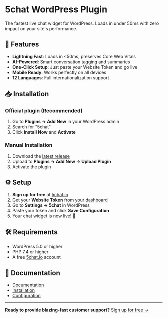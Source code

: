 # 5chat WordPress Plugin

The fastest live chat widget for WordPress. Loads in under 50ms with zero impact on your site's performance.

## 🚀 Features

- **Lightning Fast**: Loads in <50ms, preserves Core Web Vitals
- **AI-Powered**: Smart conversation tagging and summaries
- **One-Click Setup**: Just paste your Website Token and go live
- **Mobile Ready**: Works perfectly on all devices
- **12 Languages**: Full internationalization support

## 📥 Installation

### Official plugin (Recommended)
1. Go to **Plugins → Add New** in your WordPress admin
2. Search for "5chat"
3. Click **Install Now** and **Activate**

### Manual Installation
1. Download the [latest release](https://github.com/your-repo/releases)
2. Upload to **Plugins → Add New → Upload Plugin**
3. Activate the plugin

## ⚙️ Setup

1. **Sign up for free** at [5chat.io](https://5chat.io)
2. Get your **Website Token** from your [dashboard](https://5chat.io/dashboard)
3. Go to **Settings → 5chat** in WordPress
4. Paste your token and click **Save Configuration**
5. Your chat widget is now live! 🎉

## 🛠️ Requirements

- WordPress 5.0 or higher
- PHP 7.4 or higher
- A free [5chat.io](https://5chat.io) account

## 📖 Documentation

- [Documentation](https://5chat.io/en/docs)
- [Installation](https://5chat.io/en/docs/installation)
- [Configuration](https://5chat.io/en/docs/configuration)

---

**Ready to provide blazing-fast customer support?** [Sign up for free →](https://5chat.io)
